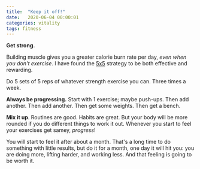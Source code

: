 ```yaml
---
title:  "Keep it off!"
date:   2020-06-04 00:00:01
categories: vitality
tags: fitness
---
```


**Get strong.**

Building muscle gives you a greater calorie burn rate per day, _even when you don't exercise_. I have found the [5x5](https://www.menshealth.com/uk/building-muscle/a757350/why-5x5-is-the-ultimate-way-to-build-lean-muscle/) strategy to be both effective and rewarding.

Do 5 sets of 5 reps of whatever strength exercise you can. Three times a week.

__Always be progressing.__ Start with 1 exercise; maybe push-ups. Then add another. Then add another. Then get some weights. Then get a bench.

__Mix it up__. Routines are good. Habits are great. But your body will be more rounded if you do different things to work it out. Whenever you start to feel your exercises get samey, _progress_!

You will start to feel it after about a month. That's a long time to do something with little results, but do it for a month, one day it will hit you: you are doing more, lifting harder, and working less. And that feeling is going to be worth it.
